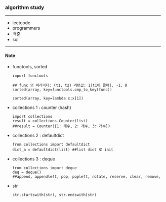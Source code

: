 ### algorithm study
-----------

- leetcode
- programmers
- 백준
- sql


-----------
#### Note
- functools, sorted 

      import functools
      
      ## func 의 파라미터: (t1, t2) 리턴값: 1(t1이 클때), -1, 0
      sorted(array, key=functools.cmp_to_key(func)) 
      
      sorted(array, key=lambda x:x[1])
      

- collections 1 : counter (hash)

      import collections
      result = collections.Counter(list) 
      ##result = Counter({1: 개수, 2: 개수, 3: 개수})

- collections 2 : defaultdict

      from collections import defaultdict
      dict_a = defaultdict(list) ##list dict 로 init
      
- collections 3 : deque

      from collections import deque
      deq = deque()
      ##append, appendleft, pop, popleft, rotate, reserve, clear, remove, 

- str

      str.startswith(str), str.endswith(str)
  

